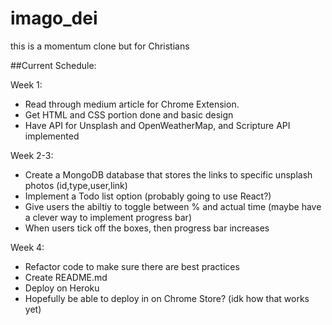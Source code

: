 # imago_dei
this is a momentum clone but for Christians

##Current Schedule:

Week 1: 
- Read through medium article for Chrome Extension. 
- Get HTML and CSS portion done and basic design 
- Have API for Unsplash and OpenWeatherMap, and Scripture API implemented 

Week 2-3:
- Create a MongoDB database that stores the links to specific unsplash photos (id,type,user,link)
- Implement a Todo list option (probably going to use React?)
- Give users the abiltiy to toggle between % and actual time (maybe have a clever way to implement progress bar)
- When users tick off the boxes, then progress bar increases

Week 4: 
- Refactor code to make sure there are best practices
- Create README.md
- Deploy on Heroku
- Hopefully be able to deploy in on Chrome Store? (idk how that works yet)

